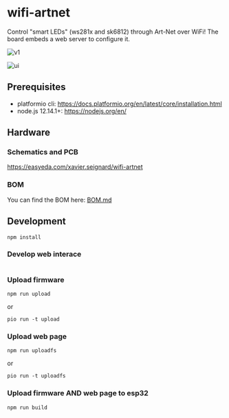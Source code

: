# wifi-artnet

Control "smart LEDs" (ws281x and sk6812) through Art-Net over WiFi! The board embeds a web server to configure it.

![v1](./docs/wifi-artnet_v1.jpg)

![ui](./docs/ui.png)

## Prerequisites

- platformio cli: https://docs.platformio.org/en/latest/core/installation.html
- node.js 12.14.1+: https://nodejs.org/en/

## Hardware

### Schematics and PCB

https://easyeda.com/xavier.seignard/wifi-artnet

### BOM

You can find the BOM here: [BOM.md](./docs/BOM.md)

## Development

```
npm install
```

### Develop web interace

```

```

### Upload firmware

```
npm run upload
```

or

```
pio run -t upload
```

### Upload web page

```
npm run uploadfs
```

or

```
pio run -t uploadfs
```

### Upload firmware AND web page to esp32

```
npm run build
```
